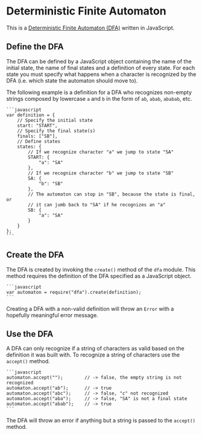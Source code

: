 # Deterministic Finite Automaton

This is a [Deterministic Finite Automaton (DFA)](http://en.wikipedia.org/wiki/Deterministic_finite_automaton) written in JavaScript.

## Define the DFA

The DFA can be defined by a JavaScript object containing the name of the initial state, the name of final states and a definition of every state. For each state you must specify what happens when a character is recognized by the DFA (i.e. which state the automaton should move to).

The following example is a definition for a DFA who recognizes non-empty strings composed by lowercase `a` and `b` in the form of `ab`, `abab`, `ababab`, etc.

    ```javascript
    var definition = {
        // Specify the initial state
        start: "START",
        // Specify the final state(s)
        finals: ["SB"],
        // Define states
        states: {
            // If we recognize character "a" we jump to state "SA"
            START: {
                "a": "SA"
            },
            // If we recognize character "b" we jump to state "SB"
            SA: {
                "b": "SB"
            },
            // The automaton can stop in "SB", because the state is final, or
            // it can jumb back to "SA" if he recognizes an "a"
            SB: {
                "a": "SA"
            }
        }
    };
    ```

## Create the DFA

The DFA is created by invoking the `create()` method of the `dfa` module. This method requires the definition of the DFA specified as a JavaScript object.

    ```javascript
    var automaton = require("dfa").create(definition);
    ```

Creating a DFA with a non-valid definition will throw an `Error` with a hopefully meaningful error message.

## Use the DFA

A DFA can only recognize if a string of characters as valid based on the definition it was built with. To recognize a string of characters use the `accept()` method.

    ```javascript
    automaton.accept("");        // -> false, the empty string is not recognized
    automaton.accept("ab");      // -> true
    automaton.accept("abc");     // -> false, "c" not recognized
    automaton.accept("aba");     // -> false, "SA" is not a final state
    automaton.accept("abab");    // -> true
    ```

The DFA will throw an error if anything but a string is passed to the `accept()` method.